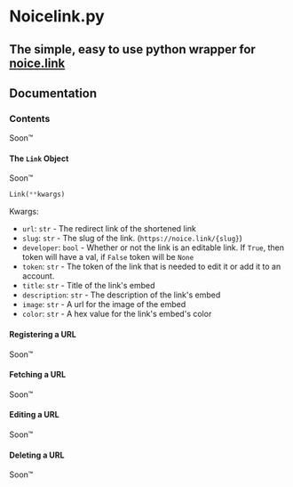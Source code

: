 # Noicelink.py
## The simple, easy to use python wrapper for [noice.link](http://noice.link)

## Documentation
### Contents
Soon™

#### The `Link` Object
Soon™
```py
Link(**kwargs)
```

Kwargs: 
* `url`: `str` - The redirect link of the shortened link
* `slug`: `str` - The slug of the link. (`https://noice.link/{slug}`) 
* `developer`: `bool` - Whether or not the link is an editable link. If `True`, then token will have a val, if `False` token will be `None`
* `token`: `str` - The token of the link that is needed to edit it or add it to an account. 
* `title`: `str` - Title of the link's embed
* `description`: `str` - The description of the link's embed
* `image`: `str` - A url for the image of the embed
* `color`: `str` - A hex value for the link's embed's color



#### Registering a URL
Soon™

#### Fetching a URL
Soon™

#### Editing a URL
Soon™

#### Deleting a URL
Soon™
